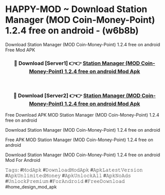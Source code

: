 # HAPPY-MOD ~ Download Station Manager (MOD Coin-Money-Point) 1.2.4 free on android - (w6b8b)
Download Station Manager (MOD Coin-Money-Point) 1.2.4 free on android Free Mod APK

<div align="center">
<h3>🔴 Download [Server1] 👉👉 <a href="https://apk-comot.site?title=Station_Manager_(MOD_Coin-Money-Point)_1.2.4_free_on_android">Station Manager (MOD Coin-Money-Point) 1.2.4 free on android Mod Apk</a></h3><br>

<h3>🔴 Download [Server2] 👉👉 <a href="https://apk-comot.site?title=Station_Manager_(MOD_Coin-Money-Point)_1.2.4_free_on_android">Station Manager (MOD Coin-Money-Point) 1.2.4 free on android Mod Apk</a></h3>
</div>


Free Download APK MOD Station Manager (MOD Coin-Money-Point) 1.2.4 free on android

Download Station Manager (MOD Coin-Money-Point) 1.2.4 free on android 

Free APK MOD Station Manager (MOD Coin-Money-Point) 1.2.4 free on android 

Download Station Manager (MOD Coin-Money-Point) 1.2.4 free on android Mod For Android

𝚃𝚊𝚐𝚜: #𝙼𝚘𝚍𝙰𝚙𝚔 #𝙳𝚘𝚠𝚗𝚕𝚘𝚊𝚍𝙼𝚘𝚍𝙰𝚙𝚔 #𝙰𝚙𝚔𝙻𝚊𝚝𝚎𝚜𝚝𝚅𝚎𝚛𝚜𝚒𝚘𝚗 #𝙰𝚙𝚔𝚄𝚗𝚕𝚒𝚖𝚒𝚝𝚎𝚍𝙼𝚘𝚗𝚎𝚢 #𝙰𝚙𝚔𝚄𝚗𝚕𝚘𝚌𝚔𝙰𝚕𝚕 #𝙰𝚙𝚔𝙽𝚘𝙰𝚍𝚜 #𝚄𝚗𝚕𝚘𝚌𝚔𝙿𝚛𝚎𝚖𝚒𝚞𝚖 #𝙵𝚘𝚛𝙰𝚗𝚍𝚛𝚘𝚒𝚍 #𝙵𝚛𝚎𝚎𝙳𝚘𝚠𝚗𝚕𝚘𝚊𝚍 #home_design_mod_apk